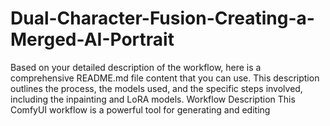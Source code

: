 # Dual-Character-Fusion-Creating-a-Merged-AI-Portrait
Based on your detailed description of the workflow, here is a comprehensive README.md file content that you can use. This description outlines the process, the models used, and the specific steps involved, including the inpainting and LoRA models.  Workflow Description This ComfyUI workflow is a powerful tool for generating and editing 
